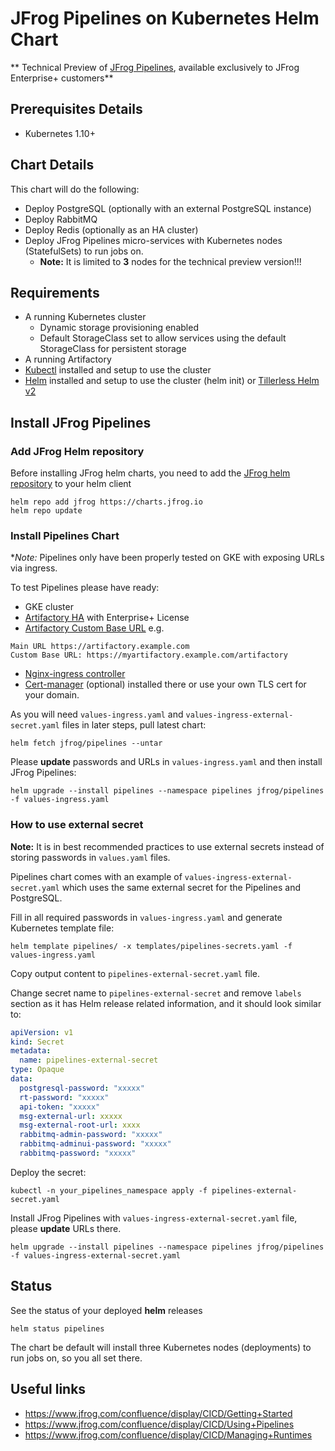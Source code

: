# JFrog Pipelines on Kubernetes Helm Chart

** Technical Preview of [JFrog Pipelines](https://jfrog.com/pipelines/), available exclusively to JFrog Enterprise+ customers**

## Prerequisites Details

* Kubernetes 1.10+

## Chart Details
This chart will do the following:

- Deploy PostgreSQL (optionally with an external PostgreSQL instance)
- Deploy RabbitMQ
- Deploy Redis (optionally as an HA cluster)
- Deploy JFrog Pipelines micro-services with Kubernetes nodes (StatefulSets) to run jobs on.
  - **Note:** It is limited to **3** nodes for the technical preview version!!!

## Requirements
- A running Kubernetes cluster
  - Dynamic storage provisioning enabled
  - Default StorageClass set to allow services using the default StorageClass for persistent storage
- A running Artifactory
- [Kubectl](https://kubernetes.io/docs/tasks/tools/install-kubectl/) installed and setup to use the cluster
- [Helm](https://helm.sh/) installed and setup to use the cluster (helm init) or [Tillerless Helm v2](https://github.com/rimusz/helm-tiller)


## Install JFrog Pipelines

### Add JFrog Helm repository
Before installing JFrog helm charts, you need to add the [JFrog helm repository](https://charts.jfrog.io/) to your helm client
 ```console
helm repo add jfrog https://charts.jfrog.io
helm repo update
```

### Install Pipelines Chart
**Note:* Pipelines only have been properly tested on GKE with exposing URLs via ingress.

To test Pipelines please have ready:
- GKE cluster
- [Artifactory HA](https://hub.helm.sh/charts/jfrog/artifactory-ha) with Enterprise+ License
- [Artifactory Custom Base URL](https://www.jfrog.com/confluence/display/RTF/Configuring+Artifactory) e.g. 
```
Main URL https://artifactory.example.com
Custom Base URL: https://myartifactory.example.com/artifactory
```
- [Nginx-ingress controller](https://hub.helm.sh/charts/stable/nginx-ingress)
- [Cert-manager](https://hub.helm.sh/charts/jetstack/cert-manager) (optional) installed there or use your own TLS cert for your domain.

As you will need `values-ingress.yaml` and `values-ingress-external-secret.yaml` files in later steps, pull latest chart:
```console
helm fetch jfrog/pipelines --untar
```

Please **update** passwords and URLs in `values-ingress.yaml` and then install JFrog Pipelines:
 ```console
helm upgrade --install pipelines --namespace pipelines jfrog/pipelines -f values-ingress.yaml
```

### How to use external secret

**Note:** It is in best recommended practices to use external secrets instead of storing passwords in `values.yaml` files.

Pipelines chart comes with an example of `values-ingress-external-secret.yaml` which uses the same external secret for the Pipelines and PostgreSQL.

Fill in all required passwords in `values-ingress.yaml` and generate Kubernetes template file:
```console
helm template pipelines/ -x templates/pipelines-secrets.yaml -f values-ingress.yaml
```

Copy output content to `pipelines-external-secret.yaml` file.

Change secret name to `pipelines-external-secret` and remove `labels` section as it has Helm release related information, and it should look similar to:
```yaml
apiVersion: v1
kind: Secret
metadata:
  name: pipelines-external-secret
type: Opaque
data:
  postgresql-password: "xxxxx"
  rt-password: "xxxxx"
  api-token: "xxxxx"
  msg-external-url: xxxxx
  msg-external-root-url: xxxx
  rabbitmq-admin-password: "xxxxx"
  rabbitmq-adminui-password: "xxxxx"
  rabbitmq-password: "xxxxx"
```

Deploy the secret:
```console
kubectl -n your_pipelines_namespace apply -f pipelines-external-secret.yaml
```

Install JFrog Pipelines with `values-ingress-external-secret.yaml` file, please **update** URLs there.
 ```console
helm upgrade --install pipelines --namespace pipelines jfrog/pipelines -f values-ingress-external-secret.yaml
```

## Status
See the status of your deployed **helm** releases
 ```console
helm status pipelines
```
The chart be default will install three Kubernetes nodes (deployments) to run jobs on, so you all set there.

## Useful links
- https://www.jfrog.com/confluence/display/CICD/Getting+Started
- https://www.jfrog.com/confluence/display/CICD/Using+Pipelines
- https://www.jfrog.com/confluence/display/CICD/Managing+Runtimes

